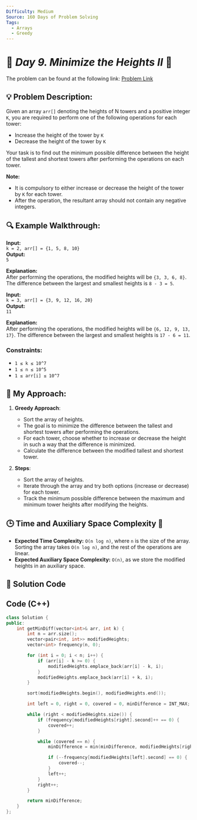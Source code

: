 ```yaml
---
Difficulty: Medium  
Source: 160 Days of Problem Solving  
Tags:
  - Arrays  
  - Greedy  
---
```


# 🚀 _Day 9. Minimize the Heights II_ 🧠

The problem can be found at the following link: [Problem Link](https://www.geeksforgeeks.org/batch/gfg-160-problems/track/arrays-gfg-160/problem/minimize-the-heights3351)

## 💡 **Problem Description:**

Given an array `arr[]` denoting the heights of N towers and a positive integer `K`, you are required to perform one of the following operations for each tower:

- Increase the height of the tower by `K`
- Decrease the height of the tower by `K`

Your task is to find out the minimum possible difference between the height of the tallest and shortest towers after performing the operations on each tower.

**Note:**
- It is compulsory to either increase or decrease the height of the tower by `K` for each tower.
- After the operation, the resultant array should not contain any negative integers.

## 🔍 **Example Walkthrough:**

**Input:**  
`k = 2, arr[] = {1, 5, 8, 10}`  
**Output:**  
`5`  

**Explanation:**  
After performing the operations, the modified heights will be `{3, 3, 6, 8}`. The difference between the largest and smallest heights is `8 - 3 = 5`.

**Input:**  
`k = 3, arr[] = {3, 9, 12, 16, 20}`  
**Output:**  
`11`  

**Explanation:**  
After performing the operations, the modified heights will be `{6, 12, 9, 13, 17}`. The difference between the largest and smallest heights is `17 - 6 = 11`.

### Constraints:
- `1 ≤ k ≤ 10^7`
- `1 ≤ n ≤ 10^5`
- `1 ≤ arr[i] ≤ 10^7`

## 🎯 **My Approach:**

1. **Greedy Approach**:
   - Sort the array of heights.
   - The goal is to minimize the difference between the tallest and shortest towers after performing the operations.
   - For each tower, choose whether to increase or decrease the height in such a way that the difference is minimized.
   - Calculate the difference between the modified tallest and shortest tower.

2. **Steps**:
   - Sort the array of heights.
   - Iterate through the array and try both options (increase or decrease) for each tower.
   - Track the minimum possible difference between the maximum and minimum tower heights after modifying the heights.

## 🕒 **Time and Auxiliary Space Complexity** 📝

- **Expected Time Complexity:** `O(n log n)`, where `n` is the size of the array. Sorting the array takes `O(n log n)`, and the rest of the operations are linear.
- **Expected Auxiliary Space Complexity:** `O(n)`, as we store the modified heights in an auxiliary space.

## 📝 **Solution Code**

## Code (C++)

```cpp
class Solution {
public:
    int getMinDiff(vector<int>& arr, int k) {
        int n = arr.size();
        vector<pair<int, int>> modifiedHeights;
        vector<int> frequency(n, 0);

        for (int i = 0; i < n; i++) {
            if (arr[i] - k >= 0) {
                modifiedHeights.emplace_back(arr[i] - k, i);
            }
            modifiedHeights.emplace_back(arr[i] + k, i);
        }

        sort(modifiedHeights.begin(), modifiedHeights.end());

        int left = 0, right = 0, covered = 0, minDifference = INT_MAX;

        while (right < modifiedHeights.size()) {
            if (frequency[modifiedHeights[right].second]++ == 0) {
                covered++;
            }

            while (covered == n) {
                minDifference = min(minDifference, modifiedHeights[right].first - modifiedHeights[left].first);

                if (--frequency[modifiedHeights[left].second] == 0) {
                    covered--;
                }
                left++;
            }
            right++;
        }

        return minDifference;
    }
};
```
